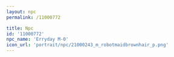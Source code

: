 ```yaml
---
layout: npc
permalink: /11000772

title: Npc
id: '11000772'
npc_name: 'Erryday M-0'
icon_url: 'portrait/npc/21000243_m_robotmaidbrownhair_p.png'
---
```

